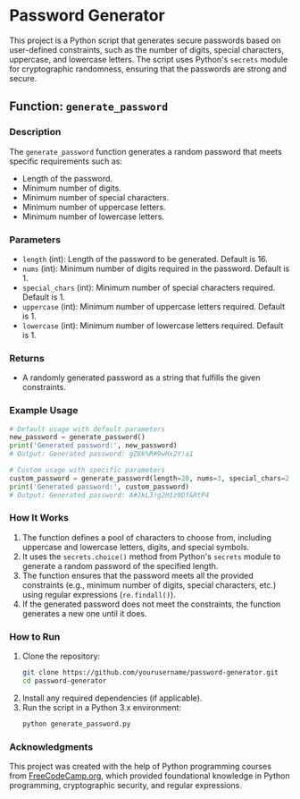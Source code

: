 # Password Generator

This project is a Python script that generates secure passwords based on user-defined constraints, such as the number of digits, special characters, uppercase, and lowercase letters. The script uses Python's `secrets` module for cryptographic randomness, ensuring that the passwords are strong and secure.

## Function: `generate_password`

### Description
The `generate_password` function generates a random password that meets specific requirements such as:
- Length of the password.
- Minimum number of digits.
- Minimum number of special characters.
- Minimum number of uppercase letters.
- Minimum number of lowercase letters.

### Parameters
- `length` (int): Length of the password to be generated. Default is 16.
- `nums` (int): Minimum number of digits required in the password. Default is 1.
- `special_chars` (int): Minimum number of special characters required. Default is 1.
- `uppercase` (int): Minimum number of uppercase letters required. Default is 1.
- `lowercase` (int): Minimum number of lowercase letters required. Default is 1.

### Returns
- A randomly generated password as a string that fulfills the given constraints.

### Example Usage

```python
# Default usage with default parameters
new_password = generate_password()
print('Generated password:', new_password)
# Output: Generated password: gZ8k%R#9wHx2Y!a1

# Custom usage with specific parameters
custom_password = generate_password(length=20, nums=3, special_chars=2, uppercase=4, lowercase=3)
print('Generated password:', custom_password)
# Output: Generated password: A#JkL3!g2H1z9Df&RtP4
```

### How It Works
1. The function defines a pool of characters to choose from, including uppercase and lowercase letters, digits, and special symbols.
2. It uses the `secrets.choice()` method from Python's `secrets` module to generate a random password of the specified length.
3. The function ensures that the password meets all the provided constraints (e.g., minimum number of digits, special characters, etc.) using regular expressions (`re.findall()`).
4. If the generated password does not meet the constraints, the function generates a new one until it does.

### How to Run
1. Clone the repository:
   ```bash
   git clone https://github.com/yourusername/password-generator.git
   cd password-generator
   ```
2. Install any required dependencies (if applicable).
3. Run the script in a Python 3.x environment:
   ```bash
   python generate_password.py
   ```

### Acknowledgments
This project was created with the help of Python programming courses from [FreeCodeCamp.org](https://www.freecodecamp.org/), which provided foundational knowledge in Python programming, cryptographic security, and regular expressions.
